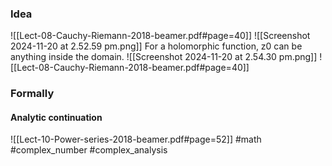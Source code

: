 ### Idea
![[Lect-08-Cauchy-Riemann-2018-beamer.pdf#page=40]]
![[Screenshot 2024-11-20 at 2.52.59 pm.png]]
For a holomorphic function, z0 can be anything inside the domain. 
![[Screenshot 2024-11-20 at 2.54.30 pm.png]]
![[Lect-08-Cauchy-Riemann-2018-beamer.pdf#page=40]]
### Formally
#### Analytic continuation
![[Lect-10-Power-series-2018-beamer.pdf#page=52]]
#math #complex_number #complex_analysis  



